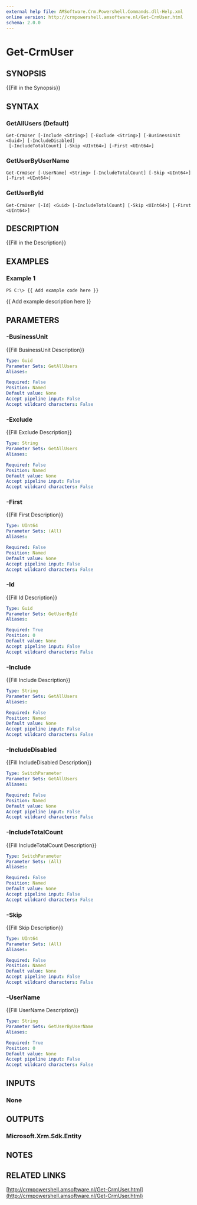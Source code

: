 ```yaml
---
external help file: AMSoftware.Crm.Powershell.Commands.dll-Help.xml
online version: http://crmpowershell.amsoftware.nl/Get-CrmUser.html
schema: 2.0.0
---
```


# Get-CrmUser

## SYNOPSIS
{{Fill in the Synopsis}}

## SYNTAX

### GetAllUsers (Default)
```
Get-CrmUser [-Include <String>] [-Exclude <String>] [-BusinessUnit <Guid>] [-IncludeDisabled]
 [-IncludeTotalCount] [-Skip <UInt64>] [-First <UInt64>]
```

### GetUserByUserName
```
Get-CrmUser [-UserName] <String> [-IncludeTotalCount] [-Skip <UInt64>] [-First <UInt64>]
```

### GetUserById
```
Get-CrmUser [-Id] <Guid> [-IncludeTotalCount] [-Skip <UInt64>] [-First <UInt64>]
```

## DESCRIPTION
{{Fill in the Description}}

## EXAMPLES

### Example 1
```
PS C:\> {{ Add example code here }}
```

{{ Add example description here }}

## PARAMETERS

### -BusinessUnit
{{Fill BusinessUnit Description}}

```yaml
Type: Guid
Parameter Sets: GetAllUsers
Aliases: 

Required: False
Position: Named
Default value: None
Accept pipeline input: False
Accept wildcard characters: False
```

### -Exclude
{{Fill Exclude Description}}

```yaml
Type: String
Parameter Sets: GetAllUsers
Aliases: 

Required: False
Position: Named
Default value: None
Accept pipeline input: False
Accept wildcard characters: False
```

### -First
{{Fill First Description}}

```yaml
Type: UInt64
Parameter Sets: (All)
Aliases: 

Required: False
Position: Named
Default value: None
Accept pipeline input: False
Accept wildcard characters: False
```

### -Id
{{Fill Id Description}}

```yaml
Type: Guid
Parameter Sets: GetUserById
Aliases: 

Required: True
Position: 0
Default value: None
Accept pipeline input: False
Accept wildcard characters: False
```

### -Include
{{Fill Include Description}}

```yaml
Type: String
Parameter Sets: GetAllUsers
Aliases: 

Required: False
Position: Named
Default value: None
Accept pipeline input: False
Accept wildcard characters: False
```

### -IncludeDisabled
{{Fill IncludeDisabled Description}}

```yaml
Type: SwitchParameter
Parameter Sets: GetAllUsers
Aliases: 

Required: False
Position: Named
Default value: None
Accept pipeline input: False
Accept wildcard characters: False
```

### -IncludeTotalCount
{{Fill IncludeTotalCount Description}}

```yaml
Type: SwitchParameter
Parameter Sets: (All)
Aliases: 

Required: False
Position: Named
Default value: None
Accept pipeline input: False
Accept wildcard characters: False
```

### -Skip
{{Fill Skip Description}}

```yaml
Type: UInt64
Parameter Sets: (All)
Aliases: 

Required: False
Position: Named
Default value: None
Accept pipeline input: False
Accept wildcard characters: False
```

### -UserName
{{Fill UserName Description}}

```yaml
Type: String
Parameter Sets: GetUserByUserName
Aliases: 

Required: True
Position: 0
Default value: None
Accept pipeline input: False
Accept wildcard characters: False
```

## INPUTS

### None


## OUTPUTS

### Microsoft.Xrm.Sdk.Entity


## NOTES

## RELATED LINKS

[http://crmpowershell.amsoftware.nl/Get-CrmUser.html](http://crmpowershell.amsoftware.nl/Get-CrmUser.html)

